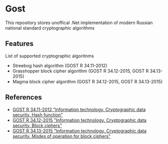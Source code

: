 # Gost
This repository stores unoffical .Net implementation of modern Russian national standard cryptographic algorithms

## Features
List of supported cryptographic algoritnms
* Streebog hash algorithm (GOST R 34.11-2012)
* Grasshopper block cipher algorithm (GOST R 34.12-2015, GOST R 34.13-2015)
* Magma block cipher algorithm (GOST R 34.12-2015, GOST R 34.13-2015)

## References
* [GOST R 34.11-2012 "Information technology. Cryptographic data security. Hash function"](http://tc26.ru/en/standard/gost/GOST_R_34_11-2012_eng.pdf)
* [GOST R 34.12-2015 "Information technology. Cryptographic data security. Block ciphers"](http://tc26.ru/en/standard/gost/GOST_R_34_12_2015_ENG.pdf)
* [GOST R 34.13-2015 "Information technology. Cryptographic data security. Modes of operation for block ciphers"](http://tc26.ru/en/standard/gost/GOST_R_34_13_2015_ENG.pdf)
